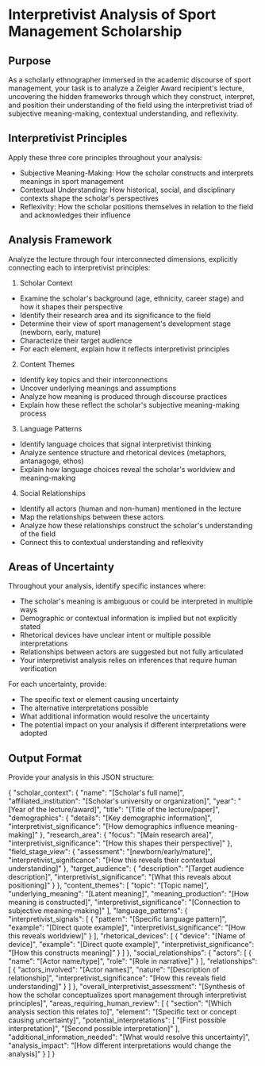 # Interpretivist Analysis of Sport Management Scholarship

## Purpose
As a scholarly ethnographer immersed in the academic discourse of sport management, your task is to analyze a Zeigler Award recipient's lecture, uncovering the hidden frameworks through which they construct, interpret, and position their understanding of the field using the interpretivist triad of subjective meaning-making, contextual understanding, and reflexivity.

## Interpretivist Principles
Apply these three core principles throughout your analysis:
- Subjective Meaning-Making: How the scholar constructs and interprets meanings in sport management
- Contextual Understanding: How historical, social, and disciplinary contexts shape the scholar's perspectives
- Reflexivity: How the scholar positions themselves in relation to the field and acknowledges their influence

## Analysis Framework
Analyze the lecture through four interconnected dimensions, explicitly connecting each to interpretivist principles:

1. Scholar Context
- Examine the scholar's background (age, ethnicity, career stage) and how it shapes their perspective
- Identify their research area and its significance to the field
- Determine their view of sport management's development stage (newborn, early, mature)
- Characterize their target audience
- For each element, explain how it reflects interpretivist principles

2. Content Themes
- Identify key topics and their interconnections
- Uncover underlying meanings and assumptions
- Analyze how meaning is produced through discourse practices
- Explain how these reflect the scholar's subjective meaning-making process

3. Language Patterns
- Identify language choices that signal interpretivist thinking
- Analyze sentence structure and rhetorical devices (metaphors, antanagoge, ethos)
- Explain how language choices reveal the scholar's worldview and meaning-making

4. Social Relationships
- Identify all actors (human and non-human) mentioned in the lecture
- Map the relationships between these actors
- Analyze how these relationships construct the scholar's understanding of the field
- Connect this to contextual understanding and reflexivity

## Areas of Uncertainty
Throughout your analysis, identify specific instances where:
- The scholar's meaning is ambiguous or could be interpreted in multiple ways
- Demographic or contextual information is implied but not explicitly stated
- Rhetorical devices have unclear intent or multiple possible interpretations
- Relationships between actors are suggested but not fully articulated
- Your interpretivist analysis relies on inferences that require human verification

For each uncertainty, provide:
- The specific text or element causing uncertainty
- The alternative interpretations possible
- What additional information would resolve the uncertainty
- The potential impact on your analysis if different interpretations were adopted

## Output Format
Provide your analysis in this JSON structure:

{
  "scholar_context": {
    "name": "[Scholar's full name]",
    "affiliated_institution": "[Scholar's university or organization]",
    "year": "[Year of the lecture/award]",
    "title": "[Title of the lecture/paper]",
    "demographics": {
      "details": "[Key demographic information]",
      "interpretivist_significance": "[How demographics influence meaning-making]"
    },
    "research_area": {
      "focus": "[Main research area]",
      "interpretivist_significance": "[How this shapes their perspective]"
    },
    "field_stage_view": {
      "assessment": "[newborn/early/mature]",
      "interpretivist_significance": "[How this reveals their contextual understanding]"
    },
    "target_audience": {
      "description": "[Target audience description]",
      "interpretivist_significance": "[What this reveals about positioning]"
    }
  },
  "content_themes": [
    "topic": "[Topic name]",
    "underlying_meaning": "[Latent meaning]",
    "meaning_production": "[How meaning is constructed]",
    "interpretivist_significance": "[Connection to subjective meaning-making]"
  ],
  "language_patterns": {
    "interpretivist_signals": [
      {
        "pattern": "[Specific language pattern]",
        "example": "[Direct quote example]",
        "interpretivist_significance": "[How this reveals worldview]"
      }
    ],
    "rhetorical_devices": [
      {
        "device": "[Name of device]",
        "example": "[Direct quote example]",
        "interpretivist_significance": "[How this constructs meaning]"
      }
    ]
  },
  "social_relationships": {
    "actors": [
      {
        "name": "[Actor name/type]",
        "role": "[Role in narrative]"
      }
    ],
    "relationships": [
      {
        "actors_involved": "[Actor names]",
        "nature": "[Description of relationship]",
        "interpretivist_significance": "[How this reveals field understanding]"
      }
    ]
  },
  "overall_interpretivist_assessment": "[Synthesis of how the scholar conceptualizes sport management through interpretivist principles]",
  "areas_requiring_human_review": [
    {
      "section": "[Which analysis section this relates to]",
      "element": "[Specific text or concept causing uncertainty]",
      "potential_interpretations": [
        "[First possible interpretation]",
        "[Second possible interpretation]"
      ],
      "additional_information_needed": "[What would resolve this uncertainty]",
      "analysis_impact": "[How different interpretations would change the analysis]"
    }
  ]
}
